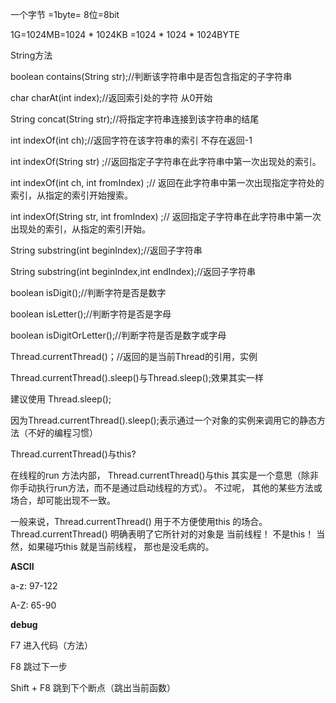 一个字节 =1byte= 8位=8bit

1G=1024MB=1024 * 1024KB =1024 * 1024 * 1024BYTE

String方法

boolean contains(String str);//判断该字符串中是否包含指定的子字符串

char charAt(int index);//返回索引处的字符 从0开始

String concat(String str);//将指定字符串连接到该字符串的结尾

int indexOf(int ch);//返回字符在该字符串的索引 不存在返回-1

 int indexOf(String str) ;//返回指定子字符串在此字符串中第一次出现处的索引。

 int indexOf(int ch, int fromIndex) ;//  返回在此字符串中第一次出现指定字符处的索引，从指定的索引开始搜索。  

 int indexOf(String str, int fromIndex) ;// 返回指定子字符串在此字符串中第一次出现处的索引，从指定的索引开始。

String substring(int beginIndex);//返回子字符串

String substring(int beginIndex,int endIndex);//返回子字符串

boolean isDigit();//判断字符是否是数字

boolean isLetter();//判断字符是否是字母

boolean isDigitOrLetter();//判断字符是否是数字或字母



Thread.currentThread()；//返回的是当前Thread的引用，实例

Thread.currentThread().sleep()与Thread.sleep();效果其实一样

建议使用 Thread.sleep();

因为Thread.currentThread().sleep();表示通过一个对象的实例来调用它的静态方法（不好的编程习惯）

Thread.currentThread()与this?

在线程的run 方法内部， Thread.currentThread()与this 其实是一个意思（除非你手动执行run方法，而不是通过启动线程的方式）。 不过呢， 其他的某些方法或场合，却可能出现不一致。

一般来说，Thread.currentThread() 用于不方便使用this 的场合。 Thread.currentThread() 明确表明了它所针对的对象是 当前线程！ 不是this！ 当然，如果碰巧this 就是当前线程， 那也是没毛病的。

 

**ASCII**

a-z: 97-122  

A-Z: 65-90

**debug**

F7 进入代码（方法）

F8 跳过下一步

Shift + F8 跳到下个断点（跳出当前函数）

